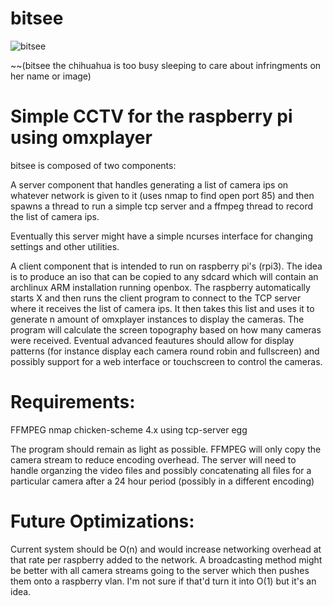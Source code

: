 # bitsee

![bitsee](http://i.imgur.com/p38ijb7.jpg)

~~(bitsee the chihuahua is too busy sleeping to care about infringments on her name or image)

# Simple CCTV for the raspberry pi using omxplayer

bitsee is composed of two components:

A server component that handles generating a list of camera ips on whatever network is given to it (uses nmap to find open port 85) and then spawns a thread to run a simple tcp server and a ffmpeg thread to record the list of camera ips.

Eventually this server might have a simple ncurses interface for changing settings and other utilities.

A client component that is intended to run on raspberry pi's (rpi3).  The idea is to produce an iso that can be copied to any sdcard which will contain an archlinux ARM installation running openbox.  The raspberry automatically starts X and then runs the client program to connect to the TCP server where it receives the list of camera ips.  It then takes this list and uses it to generate n amount of omxplayer instances to display the cameras.   The program will calculate the screen topography based on how many cameras were received.  Eventual advanced feautures should allow for display patterns (for instance display each camera round robin and fullscreen) and possibly support for a web interface or touchscreen to control the cameras.

# Requirements:

FFMPEG
nmap
chicken-scheme 4.x using tcp-server egg

The program should remain as light as possible.  FFMPEG will only copy the camera stream to reduce encoding overhead.  The server will need to handle organzing the video files and possibly concatenating all files for a particular camera after a 24 hour period (possibly in a different encoding)

# Future Optimizations:

Current system should be O(n) and would increase networking overhead at that rate per raspberry added to the network.  A broadcasting method might be better with all camera streams going to the server which then pushes them onto a raspberry vlan.  I'm not sure if that'd turn it into O(1) but it's an idea.
